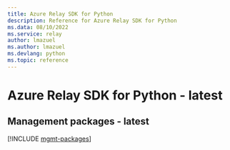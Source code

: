 ```yaml
---
title: Azure Relay SDK for Python
description: Reference for Azure Relay SDK for Python
ms.data: 08/10/2022
ms.service: relay
author: lmazuel
ms.author: lmazuel
ms.devlang: python
ms.topic: reference
---
```

# Azure Relay SDK for Python - latest

## Management packages - latest
[!INCLUDE [mgmt-packages](relay-mgmt-index.md)]